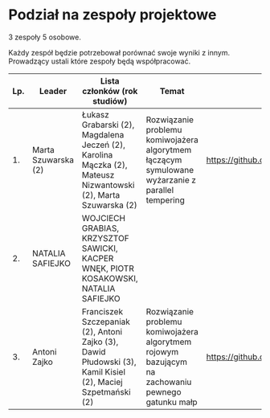 # Podział na zespoły projektowe

3 zespoły 5 osobowe.

Każdy zespół będzie potrzebował porównać swoje wyniki z innym. Prowadzący ustali które zespoły będą współpracować.


|        Lp.     |   Leader   |        Lista członków (rok studiów)                  |   Temat  |  Link do GitHuba |
|--------------|--------------------|-------------------------------|-----------------------------|-------|
|1.| Marta Szuwarska (2) | Łukasz Grabarski (2), Magdalena Jeczeń (2), Karolina Mączka (2), Mateusz Nizwantowski (2), Marta Szuwarska (2) | Rozwiązanie problemu komiwojażera algorytmem łączącym symulowane wyżarzanie z parallel tempering | https://github.com/nizwant/Warsztaty_Badawcze|
|2.| NATALIA SAFIEJKO | WOJCIECH GRABIAS, KRZYSZTOF SAWICKI, KACPER WNĘK, PIOTR KOSAKOWSKI, NATALIA SAFIEJKO | | |
|3.| Antoni Zajko | Franciszek Szczepaniak (2), Antoni Zajko (3), Dawid Płudowski (3), Kamil Kisiel (2), Maciej Szpetmański (2) | Rozwiązanie problemu komiwojażera algorytmem rojowym bazującym na zachowaniu pewnego gatunku małp | https://github.com/azoz01/wb_spider_monke_tsp |
